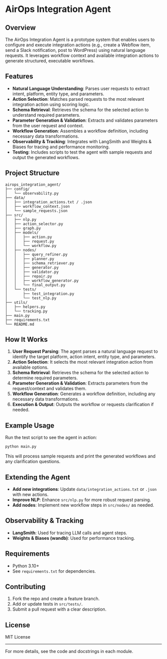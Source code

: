# AirOps Integration Agent

## Overview
The AirOps Integration Agent is a prototype system that enables users to configure and execute integration actions (e.g., create a Webflow item, send a Slack notification, post to WordPress) using natural language requests. It leverages workflow context and available integration actions to generate structured, executable workflows.

## Features
- **Natural Language Understanding**: Parses user requests to extract intent, platform, entity type, and parameters.
- **Action Selection**: Matches parsed requests to the most relevant integration action using scoring logic.
- **Schema Retrieval**: Retrieves the schema for the selected action to understand required parameters.
- **Parameter Generation & Validation**: Extracts and validates parameters from the user request and context.
- **Workflow Generation**: Assembles a workflow definition, including necessary data transformations.
- **Observability & Tracking**: Integrates with LangSmith and Weights & Biases for tracing and performance monitoring.
- **Testing**: Includes scripts to test the agent with sample requests and output the generated workflows.

## Project Structure
```
airops_integration_agent/
├── config/
│   └── observability.py
├── data/
│   ├── integration_actions.txt / .json
│   ├── workflow_context.json
│   └── sample_requests.json
├── src/
│   ├── nlp.py
│   ├── action_selector.py
│   ├── graph.py
│   ├── models/
│   │   ├── action.py
│   │   ├── request.py
│   │   └── workflow.py
│   ├── nodes/
│   │   ├── query_refiner.py
│   │   ├── planner.py
│   │   ├── schema_retriever.py
│   │   ├── generator.py
│   │   ├── validator.py
│   │   ├── repair.py
│   │   ├── workflow_generator.py
│   │   └── final_output.py
│   └── tests/
│       ├── test_integration.py
│       └── test_nlp.py
├── utils/
│   ├── helpers.py
│   └── tracking.py
├── main.py
├── requirements.txt
└── README.md
```

## How It Works
1. **User Request Parsing**: The agent parses a natural language request to identify the target platform, action intent, entity type, and parameters.
2. **Action Selection**: It selects the most relevant integration action from available options.
3. **Schema Retrieval**: Retrieves the schema for the selected action to determine required parameters.
4. **Parameter Generation & Validation**: Extracts parameters from the request/context and validates them.
5. **Workflow Generation**: Generates a workflow definition, including any necessary data transformations.
6. **Execution & Output**: Outputs the workflow or requests clarification if needed.

## Example Usage
Run the test script to see the agent in action:
```bash
python main.py
```
This will process sample requests and print the generated workflows and any clarification questions.

## Extending the Agent
- **Add new integrations**: Update `data/integration_actions.txt` or `.json` with new actions.
- **Improve NLP**: Enhance `src/nlp.py` for more robust request parsing.
- **Add nodes**: Implement new workflow steps in `src/nodes/` as needed.

## Observability & Tracking
- **LangSmith**: Used for tracing LLM calls and agent steps.
- **Weights & Biases (wandb)**: Used for performance tracking.

## Requirements
- Python 3.10+
- See `requirements.txt` for dependencies.

## Contributing
1. Fork the repo and create a feature branch.
2. Add or update tests in `src/tests/`.
3. Submit a pull request with a clear description.

## License
MIT License

---

For more details, see the code and docstrings in each module.
